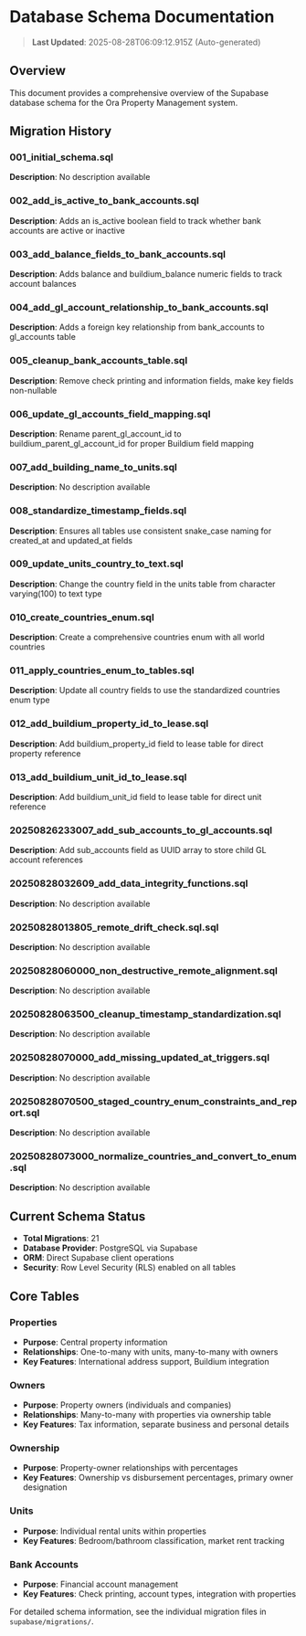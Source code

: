 # Database Schema Documentation

> **Last Updated**: 2025-08-28T06:09:12.915Z (Auto-generated)

## Overview

This document provides a comprehensive overview of the Supabase database schema for the Ora Property Management system.

## Migration History

### 001_initial_schema.sql
**Description**: No description available

### 002_add_is_active_to_bank_accounts.sql
**Description**: Adds an is_active boolean field to track whether bank accounts are active or inactive

### 003_add_balance_fields_to_bank_accounts.sql
**Description**: Adds balance and buildium_balance numeric fields to track account balances

### 004_add_gl_account_relationship_to_bank_accounts.sql
**Description**: Adds a foreign key relationship from bank_accounts to gl_accounts table

### 005_cleanup_bank_accounts_table.sql
**Description**: Remove check printing and information fields, make key fields non-nullable

### 006_update_gl_accounts_field_mapping.sql
**Description**: Rename parent_gl_account_id to buildium_parent_gl_account_id for proper Buildium field mapping

### 007_add_building_name_to_units.sql
**Description**: No description available

### 008_standardize_timestamp_fields.sql
**Description**: Ensures all tables use consistent snake_case naming for created_at and updated_at fields

### 009_update_units_country_to_text.sql
**Description**: Change the country field in the units table from character varying(100) to text type

### 010_create_countries_enum.sql
**Description**: Create a comprehensive countries enum with all world countries

### 011_apply_countries_enum_to_tables.sql
**Description**: Update all country fields to use the standardized countries enum type

### 012_add_buildium_property_id_to_lease.sql
**Description**: Add buildium_property_id field to lease table for direct property reference

### 013_add_buildium_unit_id_to_lease.sql
**Description**: Add buildium_unit_id field to lease table for direct unit reference

### 20250826233007_add_sub_accounts_to_gl_accounts.sql
**Description**: Add sub_accounts field as UUID array to store child GL account references

### 20250828032609_add_data_integrity_functions.sql
**Description**: No description available

### 20250828013805_remote_drift_check.sql.sql
**Description**: No description available

### 20250828060000_non_destructive_remote_alignment.sql
**Description**: No description available

### 20250828063500_cleanup_timestamp_standardization.sql
**Description**: No description available

### 20250828070000_add_missing_updated_at_triggers.sql
**Description**: No description available

### 20250828070500_staged_country_enum_constraints_and_report.sql
**Description**: No description available

### 20250828073000_normalize_countries_and_convert_to_enum.sql
**Description**: No description available


## Current Schema Status

- **Total Migrations**: 21
- **Database Provider**: PostgreSQL via Supabase
- **ORM**: Direct Supabase client operations
- **Security**: Row Level Security (RLS) enabled on all tables

## Core Tables

### Properties
- **Purpose**: Central property information
- **Relationships**: One-to-many with units, many-to-many with owners
- **Key Features**: International address support, Buildium integration

### Owners  
- **Purpose**: Property owners (individuals and companies)
- **Relationships**: Many-to-many with properties via ownership table
- **Key Features**: Tax information, separate business and personal details

### Ownership
- **Purpose**: Property-owner relationships with percentages
- **Key Features**: Ownership vs disbursement percentages, primary owner designation

### Units
- **Purpose**: Individual rental units within properties
- **Key Features**: Bedroom/bathroom classification, market rent tracking

### Bank Accounts
- **Purpose**: Financial account management
- **Key Features**: Check printing, account types, integration with properties

For detailed schema information, see the individual migration files in `supabase/migrations/`.
